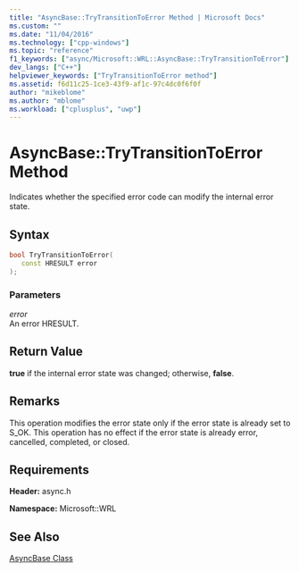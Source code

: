 ```yaml
---
title: "AsyncBase::TryTransitionToError Method | Microsoft Docs"
ms.custom: ""
ms.date: "11/04/2016"
ms.technology: ["cpp-windows"]
ms.topic: "reference"
f1_keywords: ["async/Microsoft::WRL::AsyncBase::TryTransitionToError"]
dev_langs: ["C++"]
helpviewer_keywords: ["TryTransitionToError method"]
ms.assetid: f6d11c25-1ce3-43f9-af1c-97c4dc0f6f0f
author: "mikeblome"
ms.author: "mblome"
ms.workload: ["cplusplus", "uwp"]
---
```

# AsyncBase::TryTransitionToError Method

Indicates whether the specified error code can modify the internal error state.

## Syntax

```cpp
bool TryTransitionToError(
   const HRESULT error
);
```

### Parameters

*error*  
An error HRESULT.

## Return Value

**true** if the internal error state was changed; otherwise, **false**.

## Remarks

This operation modifies the error state only if the error state is already set to S_OK. This operation has no effect if the error state is already error, cancelled, completed, or closed.

## Requirements

**Header:** async.h

**Namespace:** Microsoft::WRL

## See Also

[AsyncBase Class](../windows/asyncbase-class.md)
